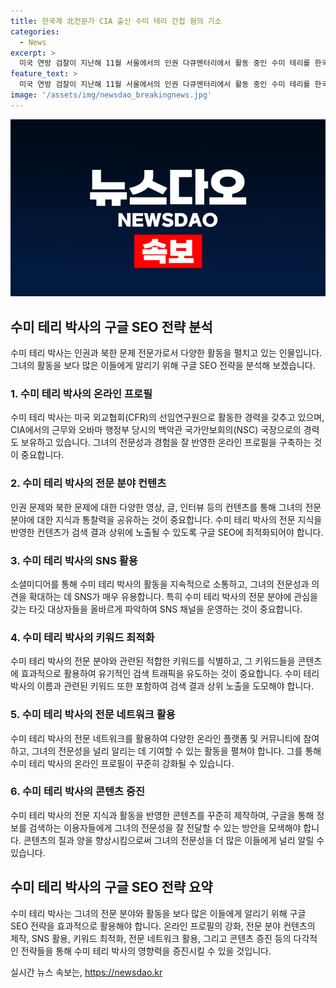 ```yaml
---
title: 한국계 北전문가 CIA 출신 수미 테리 간첩 혐의 기소
categories:
  - News
excerpt: >
  미국 연방 검찰이 지난해 11월 서울에서의 인권 다큐멘터리에서 활동 중인 수미 테리를 한국 정부 요원으로 혐의하며 기소했다. 이는 CIA 출신 전문가가 한국 정부를 위해 10년간 활동했고, 현금 및 선물을 받았다는 것을 의미한다. 수미 테리 측은 이를 부인하며 혐의를 근거 없는 주장이라고 주장하고 있다. 1972년 서울에서 태어난 수미 테리는 미국에서 외교협회 선임연구원으로 활동해왔으며, CIA에서도 동아시아 분석관으로 일했다.
feature_text: >
  미국 연방 검찰이 지난해 11월 서울에서의 인권 다큐멘터리에서 활동 중인 수미 테리를 한국 정부 요원으로 혐의하며 기소했다. 이는 CIA 출신 전문가가 한국 정부를 위해 10년간 활동했고, 현금 및 선물을 받았다는 것을 의미한다. 수미 테리 측은 이를 부인하며 혐의를 근거 없는 주장이라고 주장하고 있다. 1972년 서울에서 태어난 수미 테리는 미국에서 외교협회 선임연구원으로 활동해왔으며, CIA에서도 동아시아 분석관으로 일했다.
image: '/assets/img/newsdao_breakingnews.jpg'
---
```


<p><img src="/assets/img/newsdao_breakingnews.jpg" alt="firstkoreanews 속보" /></p>

<h2 data-ke-size="size26">수미 테리 박사의 구글 SEO 전략 분석</h2>

<p data-ke-size="size16">수미 테리 박사는 인권과 북한 문제 전문가로서 다양한 활동을 펼치고 있는 인물입니다. 그녀의 활동을 보다 많은 이들에게 알리기 위해 구글 SEO 전략을 분석해 보겠습니다.</p>

<h3>1. 수미 테리 박사의 온라인 프로필</h3>

<p data-ke-size="size16">수미 테리 박사는 미국 외교협회(CFR)의 선임연구원으로 활동한 경력을 갖추고 있으며, CIA에서의 근무와 오바마 행정부 당시의 백악관 국가안보회의(NSC) 국장으로의 경력도 보유하고 있습니다. 그녀의 전문성과 경험을 잘 반영한 온라인 프로필을 구축하는 것이 중요합니다.</p>

<h3>2. 수미 테리 박사의 전문 분야 컨텐츠</h3>

<p data-ke-size="size16">인권 문제와 북한 문제에 대한 다양한 영상, 글, 인터뷰 등의 컨텐츠를 통해 그녀의 전문 분야에 대한 지식과 통찰력을 공유하는 것이 중요합니다. 수미 테리 박사의 전문 지식을 반영한 컨텐츠가 검색 결과 상위에 노출될 수 있도록 구글 SEO에 최적화되어야 합니다.</p>

<h3>3. 수미 테리 박사의 SNS 활용</h3>

<p data-ke-size="size16">소셜미디어를 통해 수미 테리 박사의 활동을 지속적으로 소통하고, 그녀의 전문성과 의견을 확대하는 데 SNS가 매우 유용합니다. 특히 수미 테리 박사의 전문 분야에 관심을 갖는 타깃 대상자들을 올바르게 파악하여 SNS 채널을 운영하는 것이 중요합니다.</p>

<h3>4. 수미 테리 박사의 키워드 최적화</h3>

<p data-ke-size="size16">수미 테리 박사의 전문 분야와 관련된 적합한 키워드를 식별하고, 그 키워드들을 콘텐츠에 효과적으로 활용하여 유기적인 검색 트래픽을 유도하는 것이 중요합니다. 수미 테리 박사의 이름과 관련된 키워드 또한 포함하여 검색 결과 상위 노출을 도모해야 합니다.</p>

<h3>5. 수미 테리 박사의 전문 네트워크 활용</h3>

<p data-ke-size="size16">수미 테리 박사의 전문 네트워크를 활용하여 다양한 온라인 플랫폼 및 커뮤니티에 참여하고, 그녀의 전문성을 널리 알리는 데 기여할 수 있는 활동을 펼쳐야 합니다. 그를 통해 수미 테리 박사의 온라인 프로필이 꾸준히 강화될 수 있습니다.</p>

<h3>6. 수미 테리 박사의 콘텐츠 증진</h3>

<p data-ke-size="size16">수미 테리 박사의 전문 지식과 활동을 반영한 콘텐츠를 꾸준히 제작하여, 구글을 통해 정보를 검색하는 이용자들에게 그녀의 전문성을 잘 전달할 수 있는 방안을 모색해야 합니다. 콘텐츠의 질과 양을 향상시킴으로써 그녀의 전문성을 더 많은 이들에게 널리 알릴 수 있습니다.</p>

<h2 data-ke-size="size26">수미 테리 박사의 구글 SEO 전략 요약</h2>

<p data-ke-size="size16">수미 테리 박사는 그녀의 전문 분야와 활동을 보다 많은 이들에게 알리기 위해 구글 SEO 전략을 효과적으로 활용해야 합니다. 온라인 프로필의 강화, 전문 분야 컨텐츠의 제작, SNS 활용, 키워드 최적화, 전문 네트워크 활용, 그리고 콘텐츠 증진 등의 다각적인 전략들을 통해 수미 테리 박사의 영향력을 증진시킬 수 있을 것입니다.</p>
실시간 뉴스 속보는, <a href="https://newsdao.kr" rel="dofollow">https://newsdao.kr</a>


